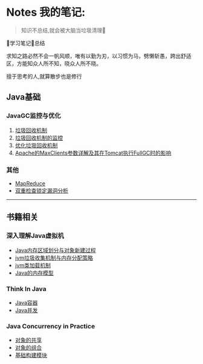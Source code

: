 # Notes 我的笔记:

> 知识不总结,就会被大脑当垃圾清理:rocket:

:book:学习笔记:pencil:总结

求知之路必然不会一帆风顺，唯有以勤为刃，以习惯为马，劈懒斩愚，跨出舒适区，方能知众人所不知，晓众人所不晓。

擅于思考的人,就算散步也是修行

## Java基础

### JavaGC监控与优化

1. [垃圾回收机制](http://www.importnew.com/1993.html)
2. [垃圾回收机制的监控](http://www.importnew.com/2057.html)
3. [优化垃圾回收机制](http://www.importnew.com/3146.html)
4. [Apache的MaxClients参数详解及其在Tomcat执行FullGC时的影响](http://www.importnew.com/3151.html)

### 其他

+ [MapReduce](./Distributed_Systems(MIT)/MapReduce.md)
+ [双重检查锁定漏洞分析](双重检查锁定漏洞分析笔记.md)

---

## 书籍相关

### 深入理解Java虚拟机

+ [Java内存区域划分与对象新建过程](./深入理解Java虚拟机/Java内存区域划分.md)
+ [jvm垃圾收集机制与内存分配策略](./深入理解Java虚拟机/jvm垃圾收集与内存回收策略.md)
+ [jvm类加载机制](./深入理解Java虚拟机/jvm类加载机制.md)
+ [Java的内存模型](./深入理解Java虚拟机/Java内存模型.md)


### Think In Java

+ [Java容器](./ThinkInJava/Java容器.md)
+ [Java并发](./ThinkInJava/Java并发.md)

### Java Concurrency in Practice

+ [对象的共享](./Java_Concurrency_in_Practice/对象的共享.md)
+ [对象的组合](./Java_Concurrency_in_Practice/对象的组合.md) 
+ [基础构建模块](./Java_Concurrency_in_Practice/基础构件模块.md)